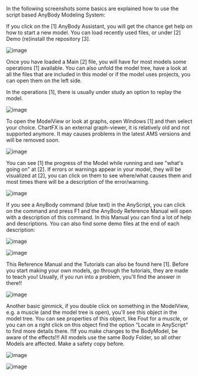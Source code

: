 In the following screenshots some basics are explained how to use the script based AnyBody Modeling System:

If you click on the [1] AnyBody Assistant, you will get the chance get help on how to start a new model. You can load recently used files, or under [2] Demo (re)install the repository [3].

![image](https://cloud.githubusercontent.com/assets/22542671/20790500/e3530e44-b7b8-11e6-97ee-f8fe8154bf65.png)

Once you have loaded a Main [2] file, you will have for most models some operations [1] available. You can also unfold the model tree, have a look at all the files that are included in this model or if the model uses projects, you can open them on the left side.

In the operations [1], there is usually under study an option to replay the model.

![image](https://cloud.githubusercontent.com/assets/22542671/20790512/f4721486-b7b8-11e6-961c-ac7237965303.png)

To open the ModelView or look at graphs, open Windows [1] and then select your choice. ChartFX is an external graph-viewer, it is relatively old and not supported anymore. It may causes problems in the latest AMS versions and will be removed soon.

![image](https://cloud.githubusercontent.com/assets/22542671/20790642/878c3c92-b7b9-11e6-9774-16d3eba743f7.png)


You can see [1] the progress of the Model while running and see "what's going on" at [2]. If errors or warnings appear in your model, they will be visualized at [2], you can click on them to see where/what causes them and most times there will be a description of the error/warning.

![image](https://cloud.githubusercontent.com/assets/22542671/20790535/11188c96-b7b9-11e6-8788-13bdda011762.png)

If you see a AnyBody command (blue text) in the AnyScript, you can click on the command and press F1 and the AnyBody Reference Manual will open with a description of this command. In this Manual you can find a lot of help and descriptions. You can also find some demo files at the end of each description:

![image](https://cloud.githubusercontent.com/assets/22542671/20790545/1f734498-b7b9-11e6-839b-871200a7aac1.png)

![image](https://cloud.githubusercontent.com/assets/22542671/20790551/2971fca0-b7b9-11e6-9b80-57e2e43f8f57.png)

This Reference Manual and the Tutorials can also be found here [1]. Before you start making your own models, go through the tutorials, they are made to teach you! Usually, if you run into a problem, you'll find the answer in there!!

![image](https://cloud.githubusercontent.com/assets/22542671/20790577/43c6fdf8-b7b9-11e6-9375-5524f84d79ee.png)

Another basic gimmick, if you double click on something in the ModelView, e.g. a muscle (and the model tree is open), you'll see this object in the model tree. You can see properties of this object, like Fout for a muscle, or you can on a right click on this object find the option "Locate in AnyScript" to find more details there. !!If you make changes to the BodyModel, be aware of the effects!!! All models use the same Body Folder, so all other Models are affected. Make a safety copy before.

![image](https://cloud.githubusercontent.com/assets/22542671/20790593/51a443fe-b7b9-11e6-821c-e5a00370ba06.png)

![image](https://cloud.githubusercontent.com/assets/22542671/20790606/5b818756-b7b9-11e6-890c-83ca8552a412.png)